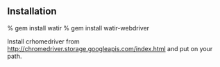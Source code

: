 ## Installation
 
% gem install watir
% gem install watir-webdriver

Install crhomedriver from http://chromedriver.storage.googleapis.com/index.html and put on your path.